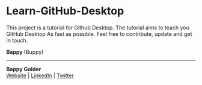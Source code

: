 <!--GitHub Markdown System-->

# Learn-GitHub-Desktop

This project is a tutorial for Github Desktop. The tutorial aims to teach you GitHub Desktop As fast as possible. Feel free to contribute, update and get in touch.

<strong> Bappy </strong> (Buppy)


--------------------
**Bappy Golder** <br/>
<a href="http://bappygolder.com/">Website</a>  |  <a href="https://github.com/bappygolder">LinkedIn</a> |  <a href="https://au.linkedin.com/in/bappygolder">Twitter</a>


